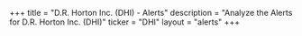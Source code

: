 +++
title = "D.R. Horton Inc. (DHI) - Alerts"
description = "Analyze the Alerts for D.R. Horton Inc. (DHI)"
ticker = "DHI"
layout = "alerts"
+++

